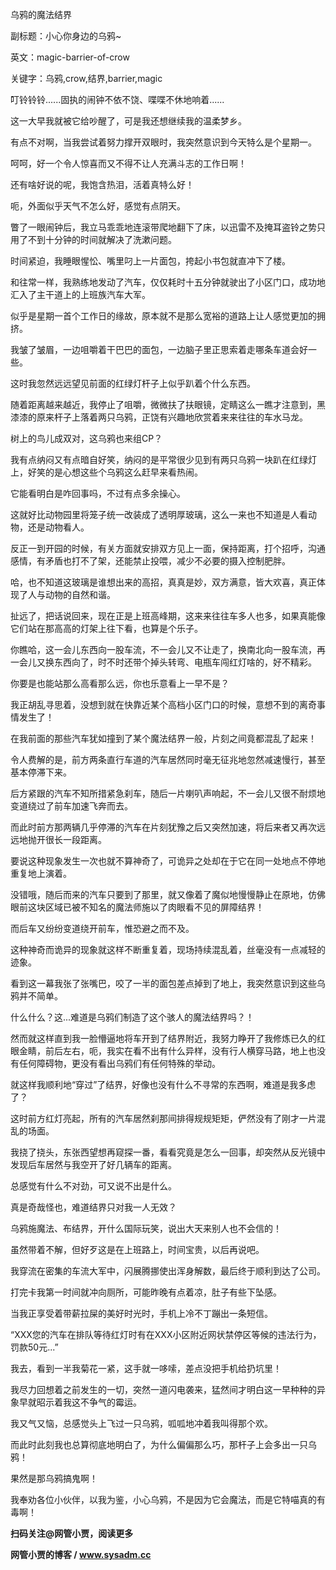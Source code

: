 乌鸦的魔法结界

副标题：小心你身边的乌鸦~

英文：magic-barrier-of-crow

关键字：乌鸦,crow,结界,barrier,magic



叮铃铃铃......固执的闹钟不依不饶、喋喋不休地响着......

这一大早我就被它给吵醒了，可是我还想继续我的温柔梦乡。

有点不对啊，当我尝试着努力撑开双眼时，我突然意识到今天特么是个星期一。

呵呵，好一个令人惊喜而又不得不让人充满斗志的工作日啊！

还有啥好说的呢，我饱含热泪，活着真特么好！



呃，外面似乎天气不怎么好，感觉有点阴天。

瞥了一眼闹钟后，我立马乖乖地连滚带爬地翻下了床，以迅雷不及掩耳盗铃之势只用了不到十分钟的时间就解决了洗漱问题。

时间紧迫，我睡眼惺忪、嘴里叼上一片面包，挎起小书包就直冲下了楼。

和往常一样，我熟练地发动了汽车，仅仅耗时十五分钟就驶出了小区门口，成功地汇入了主干道上的上班族汽车大军。



似乎是星期一首个工作日的缘故，原本就不是那么宽裕的道路上让人感觉更加的拥挤。

我皱了皱眉，一边咀嚼着干巴巴的面包，一边脑子里正思索着走哪条车道会好一些。

这时我忽然远远望见前面的红绿灯杆子上似乎趴着个什么东西。

随着距离越来越近，我停止了咀嚼，微微扶了扶眼镜，定睛这么一瞧才注意到，黑漆漆的原来杆子上落着两只乌鸦，正饶有兴趣地欣赏着来来往往的车水马龙。



树上的鸟儿成双对，这乌鸦也来组CP？

我有点纳闷又有点暗自好笑，纳闷的是平常很少见到有两只乌鸦一块趴在红绿灯上，好笑的是心想这些个乌鸦这么赶早来看热闹。

它能看明白是咋回事吗，不过有点多余操心。

这就好比动物园里将笼子统一改装成了透明厚玻璃，这么一来也不知道是人看动物，还是动物看人。

反正一到开园的时候，有关方面就安排双方见上一面，保持距离，打个招呼，沟通感情，有矛盾也打不了架，还能禁止投喂，减少不必要的摄入控制肥胖。

哈，也不知道这玻璃是谁想出来的高招，真真是妙，双方满意，皆大欢喜，真正体现了人与动物的自然和谐。

扯远了，把话说回来，现在正是上班高峰期，这来来往往车多人也多，如果真能像它们站在那高高的灯架上往下看，也算是个乐子。

你瞧哈，这一会儿东西向一股车流，不一会儿又不让走了，换南北向一股车流，再一会儿又换东西向了，时不时还带个掉头转弯、电瓶车闯红灯啥的，好不精彩。

你要是也能站那么高看那么远，你也乐意看上一早不是？



我正胡乱寻思着，没想到就在快靠近某个高档小区门口的时候，意想不到的离奇事情发生了！

在我前面的那些汽车犹如撞到了某个魔法结界一般，片刻之间竟都混乱了起来！

令人费解的是，前方两条直行车道的汽车居然同时毫无征兆地忽然减速慢行，甚至基本停滞下来。

后方紧跟的汽车不知所措紧急刹车，随后一片喇叭声响起，不一会儿又很不耐烦地变道绕过了前车加速飞奔而去。

而此时前方那两辆几乎停滞的汽车在片刻犹豫之后又突然加速，将后来者又再次远远地抛开很长一段距离。



要说这种现象发生一次也就不算神奇了，可诡异之处却在于它在同一处地点不停地重复地上演着。

没错哦，随后而来的汽车只要到了那里，就又像着了魔似地慢慢静止在原地，仿佛眼前这块区域已被不知名的魔法师施以了肉眼看不见的屏障结界！

而后车又纷纷变道绕开前车，惟恐避之而不及。

这种神奇而诡异的现象就这样不断重复着，现场持续混乱着，丝毫没有一点减轻的迹象。

看到这一幕我张了张嘴巴，咬了一半的面包差点掉到了地上，我突然意识到这些乌鸦并不简单。

什么什么？这...难道是乌鸦们制造了这个骇人的魔法结界吗？！



然而就这样直到我一脸懵逼地将车开到了结界附近，我努力睁开了我修炼已久的红眼金睛，前后左右，呃，我实在看不出有什么异样，没有行人横穿马路，地上也没有任何障碍物，更没有看出乌鸦们有任何特殊的举动。

就这样我顺利地“穿过”了结界，好像也没有什么不寻常的东西啊，难道是我多虑了？

这时前方红灯亮起，所有的汽车居然刹那间排得规规矩矩，俨然没有了刚才一片混乱的场面。

我挠了挠头，东张西望想再窥探一番，看看究竟是怎么一回事，却突然从反光镜中发现后车居然与我空开了好几辆车的距离。

总感觉有什么不对劲，可又说不出是什么。

真是奇哉怪也，难道结界只对我一人无效？

乌鸦施魔法、布结界，开什么国际玩笑，说出大天来别人也不会信的！



虽然带着不解，但好歹这是在上班路上，时间宝贵，以后再说吧。

我穿流在密集的车流大军中，闪展腾挪使出浑身解数，最后终于顺利到达了公司。

打完卡我第一时间就冲向厕所，可能昨晚有点着凉，肚子有些下坠感。

当我正享受着带薪拉屎的美好时光时，手机上冷不丁蹦出一条短信。

“XXX您的汽车在排队等待红灯时有在XXX小区附近网状禁停区等候的违法行为，罚款50元...”

我去，看到一半我菊花一紧，这手就一哆嗦，差点没把手机给扔坑里！

我尽力回想着之前发生的一切，突然一道闪电袭来，猛然间才明白这一早种种的异象早就昭示着我这不争气的霉运。

我又气又恼，总感觉头上飞过一只乌鸦，呱呱地冲着我叫得那个欢。

而此时此刻我也总算彻底地明白了，为什么偏偏那么巧，那杆子上会多出一只乌鸦！

果然是那乌鸦搞鬼啊！

我奉劝各位小伙伴，以我为鉴，小心乌鸦，不是因为它会魔法，而是它特喵真的有毒啊！



**扫码关注@网管小贾，阅读更多**

**网管小贾的博客 / www.sysadm.cc**